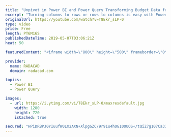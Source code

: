 ```yaml
---
title: "Unpivot in Power BI and Power Query Transforming Budget Data from Columns to Rows"
excerpt: "Turning columns to rows or rows to columns is easy with Power Query and Power BI. There are many situations that you get a name, value data source, and wants to convert that into columns with values underneath. On the other hand, many times you get multiple columns and want to change it to name, value"
originalUrl: https://youtube.com/watch?v=T8Ekr_sLP-0
type: video
price: Free
length: PT6M16S
publishedDateTime: 2019-05-07T03:06:21Z
heat: 50

featuredContent: "<iframe width=\"800\" height=\"500\" frameborder=\"0\" src=\"https://www.youtube.com/embed/T8Ekr_sLP-0\" allow=\"accelerometer; autoplay; encrypted-media; gyroscope; picture-in-picture\" allowfullscreen></iframe>"

provider:
  name: RADACAD
  domain: radacad.com

topics:
  - Power BI
  - Power Query

images:
  - url: https://i.ytimg.com/vi/T8Ekr_sLP-0/maxresdefault.jpg
    width: 1280
    height: 720
    isCached: true

secured: "HPiDRBPJ0YIuufW0Lm2AXN+XlpgGZC/9r91u4hOG10OUOS+/tQiZ7g107Ca33jDQZYV1SYuB0zYfOSbYeUr6gHzM8nkRKAkhq6KiG/YZc75Rh8jvCFR9afhjRnxaoXa9nulwbUgtZlLi+0vr+VNnS9iP0DIk0yAdWJv1y9Vffuc0ovv73UeXSZLzuKTYRaJRZBmfSlKSdw86YbsMNnkCA8jOqXslx5lelC4nqn1H5eIUQ/qcSY3hFlrwRECTPLsblYSwAzXGUovhVTZ0lRFPmgy652tNUOmxx9Uvzl4T+8MwuSe/cUFKebxnZdoh4mZANsV1kAgbWBuDt5qr+jfUvUB1WZxgNQPFRrYzyDc1z0B8cguXNLshNo5kVt2G5rPGtJWF2tEscrizEz+RwddNkkhg1w6yNmjgSq3ozTRYvro=;IBzG9KaKMuUsYD/KXT69hw=="
---
```


